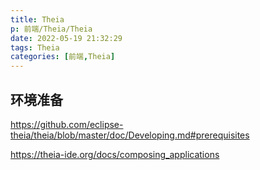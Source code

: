 ```yaml
---
title: Theia
p: 前端/Theia/Theia
date: 2022-05-19 21:32:29
tags: Theia
categories: [前端,Theia]
---
```

## 环境准备

https://github.com/eclipse-theia/theia/blob/master/doc/Developing.md#prerequisites


https://theia-ide.org/docs/composing_applications